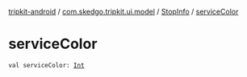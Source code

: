 [tripkit-android](../../index.md) / [com.skedgo.tripkit.ui.model](../index.md) / [StopInfo](index.md) / [serviceColor](./service-color.md)

# serviceColor

`val serviceColor: `[`Int`](https://kotlinlang.org/api/latest/jvm/stdlib/kotlin/-int/index.html)